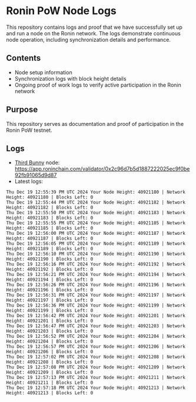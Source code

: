 # Ronin PoW Node Logs

This repository contains logs and proof that we have successfully set up and run a node on the Ronin network. The logs demonstrate continuous node operation, including synchronization details and performance.

## Contents

- Node setup information
- Synchronization logs with block height details
- Ongoing proof of work logs to verify active participation in the Ronin network

## Purpose

This repository serves as documentation and proof of participation in the Ronin PoW testnet.

## Logs

- [Third Bunny](https://thirdbunny.xyz/) node: https://app.roninchain.com/validator/0x2c96d7b5d1887222025ec9f0be92fb91065d9d87
- Latest logs:
```
Thu Dec 19 12:55:39 PM UTC 2024 Your Node Height: 40921180 | Network Height: 40921180 | Blocks Left: 0
Thu Dec 19 12:55:44 PM UTC 2024 Your Node Height: 40921182 | Network Height: 40921182 | Blocks Left: 0
Thu Dec 19 12:55:50 PM UTC 2024 Your Node Height: 40921183 | Network Height: 40921183 | Blocks Left: 0
Thu Dec 19 12:55:55 PM UTC 2024 Your Node Height: 40921185 | Network Height: 40921185 | Blocks Left: 0
Thu Dec 19 12:56:00 PM UTC 2024 Your Node Height: 40921187 | Network Height: 40921187 | Blocks Left: 0
Thu Dec 19 12:56:05 PM UTC 2024 Your Node Height: 40921189 | Network Height: 40921189 | Blocks Left: 0
Thu Dec 19 12:56:10 PM UTC 2024 Your Node Height: 40921190 | Network Height: 40921190 | Blocks Left: 0
Thu Dec 19 12:56:16 PM UTC 2024 Your Node Height: 40921192 | Network Height: 40921192 | Blocks Left: 0
Thu Dec 19 12:56:21 PM UTC 2024 Your Node Height: 40921194 | Network Height: 40921194 | Blocks Left: 0
Thu Dec 19 12:56:26 PM UTC 2024 Your Node Height: 40921196 | Network Height: 40921196 | Blocks Left: 0
Thu Dec 19 12:56:31 PM UTC 2024 Your Node Height: 40921197 | Network Height: 40921197 | Blocks Left: 0
Thu Dec 19 12:56:36 PM UTC 2024 Your Node Height: 40921199 | Network Height: 40921199 | Blocks Left: 0
Thu Dec 19 12:56:42 PM UTC 2024 Your Node Height: 40921201 | Network Height: 40921201 | Blocks Left: 0
Thu Dec 19 12:56:47 PM UTC 2024 Your Node Height: 40921203 | Network Height: 40921203 | Blocks Left: 0
Thu Dec 19 12:56:52 PM UTC 2024 Your Node Height: 40921204 | Network Height: 40921204 | Blocks Left: 0
Thu Dec 19 12:56:57 PM UTC 2024 Your Node Height: 40921206 | Network Height: 40921206 | Blocks Left: 0
Thu Dec 19 12:57:02 PM UTC 2024 Your Node Height: 40921208 | Network Height: 40921208 | Blocks Left: 0
Thu Dec 19 12:57:08 PM UTC 2024 Your Node Height: 40921209 | Network Height: 40921209 | Blocks Left: 0
Thu Dec 19 12:57:13 PM UTC 2024 Your Node Height: 40921211 | Network Height: 40921211 | Blocks Left: 0
Thu Dec 19 12:57:18 PM UTC 2024 Your Node Height: 40921213 | Network Height: 40921213 | Blocks Left: 0
```
